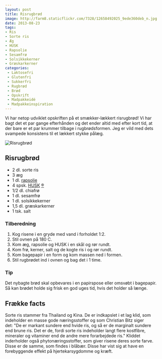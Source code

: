 ```yaml
---
layout: post
title: Risrugbrød
image: http://farm8.staticflickr.com/7328/12658492025_9ede360deb_n.jpg
date: 2013-08-23
tags:
- Ris
- Sorte ris
- Æg
- HUSK
- Rapsolie
- Sesamfrø
- Solsikkekerner
- Græskarkerner
categories:
 - Laktosefri
 - Glutenfri
 - Sukkerfri
 - Rugbrød
 - Brød
 - Opskrift
 - Madpakkeidé
 - Madpakkeinspiration
---
```


Vi har netop udviklet opskriften på et smækker-lækkert risrugbrød! Vi har bagt
det et par gange efterhånden og det ender altid med efter kort tid, at der bare
er et par krummer tilbage i rugbrødsformen. Jeg er vild med dets svampede
konsistens til et lækkert stykke pålæg.

![Risrugbrød](http://farm8.staticflickr.com/7328/12658492025_9ede360deb.jpg)

## Risrugbrød
- 2 dl. sorte ris
- 3 æg
- 1 dl. [rapsolie](http://www.roedbakkegaard.dk/)
- 4 spsk. [HUSK](http://www.husk.dk/) [®](http://www.husk.dk/)
- 1/2 dl. chiafrø
- 1 dl. sesamfrø
- 1 dl. solsikkekerner
- 1,5 dl. græskarkerner
- 1 tsk. salt

### Tilberedning
1. Kog risene i en gryde med vand i forholdet 1:2.
2. Stil ovnen på 180 C.
3. Kom æg, rapsolie og HUSK i en skål og rør rundt.
4. Kom frø, kerner, salt og de kogte ris i og rør rundt.
5. Kom bagepapir i en form og kom massen ned i formen.
6. Stil rugbrødet ind i ovnen og bag det i 1 time. 

### Tip
Det nybagte brød skal opbevares i en papirspose eller omsvøbt i bagepapir. Så
kan brødet holde sig frisk en god uges tid, hvis det holder så længe.

## Frække facts
Sorte ris stammer fra Thailand og Kina. De er indkapslet i et lag klid, som
indeholder en masse gode næringsstoffer og som Christian Bitz siger det: "De er
markant sundere end hvide ris, og så er de marginalt sundere end brune ris. Det
er de, fordi sorte ris indeholder langt flere kostfibre, mineraler og vitaminer
end de andre mere forarbejdede ris." Kliddet inderholder også
phytonæringsstoffer, som giver risene deres sorte farve. Disse er de samme, som
findes i blåbær. Disse har vist sig at have en forebyggende effekt på
hjertekarsygdomme og kræft.
